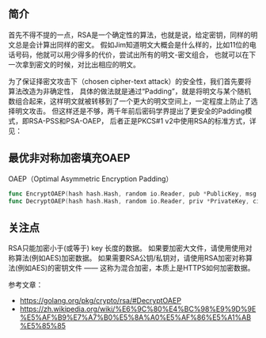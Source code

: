 ## 简介
首先不得不提的一点，RSA是一个确定性的算法，也就是说，给定密钥，同样的明文总是会计算出同样的密文。
假如Jim知道明文大概会是什么样的，比如11位的电话号码，他就可以用少得多的代价，尝试出所有的明文-密文组合，
也就可以在下一次拿到密文的时候，对比出相应的明文。

为了保证择密文攻击下（chosen cipher-text attack）的安全性，我们首先要将算法改造为非确定性，
具体的做法就是通过“Padding”，就是将明文与某个随机数组合起来，这样明文就被转移到了一个更大的明文空间上，一定程度上防止了选择明文攻击。
但这样还是不够，两千年前后密码学界提出了更安全的Padding模式，即RSA-PSS和PSA-OAEP，
后者正是PKCS#1 v2中使用RSA的标准方式，详见：

## 最优非对称加密填充OAEP
OAEP（Optimal Asymmetric Encryption Padding）
```go
func EncryptOAEP(hash hash.Hash, random io.Reader, pub *PublicKey, msg []byte, label []byte) ([]byte, error)
func DecryptOAEP(hash hash.Hash, random io.Reader, priv *PrivateKey, ciphertext []byte, label []byte) ([]byte, error)
```

## 关注点
RSA只能加密小于(或等于) key 长度的数据。
如果要加密大文件，请使用使用对称算法(例如AES)加密数据。
如果需要RSA公钥/私钥对，请使用RSA加密对称算法(例如AES)的密钥文件 —— 这称为混合加密，本质上是HTTPS如何加密数据。

参考文章：
- https://golang.org/pkg/crypto/rsa/#DecryptOAEP
- https://zh.wikipedia.org/wiki/%E6%9C%80%E4%BC%98%E9%9D%9E%E5%AF%B9%E7%A7%B0%E5%8A%A0%E5%AF%86%E5%A1%AB%E5%85%85